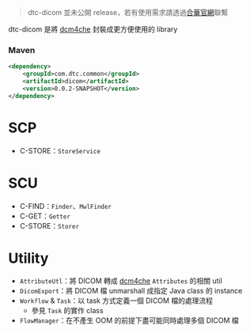 > dtc-dicom 並未公開 release，若有使用需求請透過[合華官網][datacom]聯繫

dtc-dicom 是將 [dcm4che] 封裝成更方便使用的 library


### Maven ###

```XML
<dependency>
	<groupId>com.dtc.common</groupId>
	<artifactId>dicom</artifactId>
	<version>0.0.2-SNAPSHOT</version>
</dependency>
```

SCP
===
* C-STORE：`StoreService`


SCU
===

* C-FIND：`Finder`、`MwlFinder`
* C-GET：`Getter`
* C-STORE：`Storer`


Utility
=======

* `AttributeUtl`：將 DICOM 轉成 [dcm4che] `Attributes` 的相關 util
* `DicomExport`：將 DICOM 檔 unmarshall 成指定 Java class 的 instance
* `Workflow` & `Task`：以 task 方式定義一個 DICOM 檔的處理流程
	* 參見 `Task` 的實作 class
* `FlowManager`：在不產生 OOM 的前提下盡可能同時處理多個 DICOM 檔



[datacom]: http://www.datacom.com.tw/
[dcm4che]: http://www.dcm4che.org/